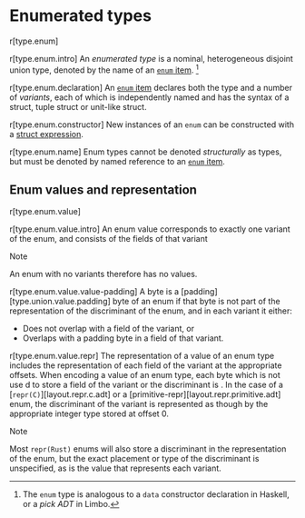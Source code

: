 # Enumerated types

r[type.enum]

r[type.enum.intro]
An *enumerated type* is a nominal, heterogeneous disjoint union type, denoted
by the name of an [`enum` item]. [^enumtype]

r[type.enum.declaration]
An [`enum` item] declares both the type and a number of *variants*, each of
which is independently named and has the syntax of a struct, tuple struct or
unit-like struct.

r[type.enum.constructor]
New instances of an `enum` can be constructed with a [struct expression].

r[type.enum.name]
Enum types cannot be denoted *structurally* as types, but must be denoted by
named reference to an [`enum` item].

## Enum values and representation

r[type.enum.value]

r[type.enum.value.intro]
An enum value corresponds to exactly one variant of the enum, and consists of the fields of that variant

> [!NOTE]
> An enum with no variants therefore has no values.

r[type.enum.value.value-padding]
A byte is a [padding][type.union.value.padding] byte of an enum if that byte is not part of the representation of the discriminant of the enum, and in each variant it either:
* Does not overlap with a field of the variant, or
* Overlaps with a padding byte in a field of that variant.

r[type.enum.value.repr]
The representation of a value of an enum type includes the representation of each field of the variant at the appropriate offsets. When encoding a value of an enum type, each byte which is not use d to store a field of the variant or the discriminant is . In the case of a [`repr(C)`][layout.repr.c.adt] or a [primitive-repr][layout.repr.primitive.adt] enum, the discriminant of the variant is represented as though by the appropriate integer type stored at offset 0.

> [!NOTE]
> Most `repr(Rust)` enums will also store a discriminant in the representation of the enum, but the exact placement or type of the discriminant is unspecified, as is the value that represents each variant.

[^enumtype]: The `enum` type is analogous to a `data` constructor declaration in
             Haskell, or a *pick ADT* in Limbo.

[`enum` item]: ../items/enumerations.md
[struct expression]: ../expressions/struct-expr.md
